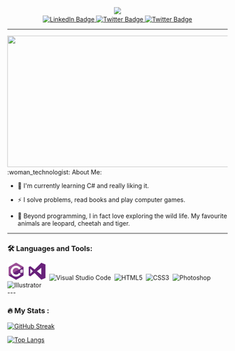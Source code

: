 <div id="header" align="center">
  <img src="https://media.giphy.com/media/M9gbBd9nbDrOTu1Mqx/giphy.gif" width="100"/>
</div>

<div id="badges" align="center">
  <a href="https://www.linkedin.com/in/nevena-ilieva-27952b18a/">
    <img src="https://img.shields.io/badge/LinkedIn-blue?style=for-the-badge&logo=linkedin&logoColor=white" alt="LinkedIn Badge"/>
  </a>
  <a href="https://www.instagram.com/nevenailievaa/">
    <img src="https://img.shields.io/badge/Instagram-purple?style=for-the-badge&logo=twitter&logoColor=white" alt="Twitter Badge"/>
  </a>
  <a href="https://twitter.com/nevenailievaa">
    <img src="https://img.shields.io/badge/Twitter-blue?style=for-the-badge&logo=twitter&logoColor=white" alt="Twitter Badge"/>
  </a>
</div>

--- 

<div align="center">
  <img src="https://media.giphy.com/media/ko7twHhomhk8E/giphy.gif" width="600" height="300"/>
</div>
:woman_technologist: About Me:

- :telescope: I'm currently learning C# and really liking it.

- :zap: I solve problems, read books and play computer games.

- :seedling: Beyond programming, I in fact love exploring the wild life. My favourite animals are leopard, cheetah and tiger.

---

### :hammer_and_wrench: Languages and Tools:
<div>
  <img src="https://github.com/devicons/devicon/blob/master/icons/csharp/csharp-original.svg" title="Csharp" alt="Csharp" width="40" height="40"/>&nbsp;
  <img src="https://github.com/devicons/devicon/blob/master/icons/visualstudio/visualstudio-plain.svg" title="Visual Studio" alt="Visual Studio" width="40" height="40"/>&nbsp;
  <img src="https://cdn.cdnlogo.com/logos/v/82/visual-studio-code.svg" title="Visual Studio Code" alt="Visual Studio Code" width="40" height="40"/>&nbsp;
  <img src="https://cdn.cdnlogo.com/logos/h/84/html.svg" title="HTML5" alt="HTML5" width="40" height="40"/>&nbsp;
  <img src="https://upload.wikimedia.org/wikipedia/commons/thumb/6/62/CSS3_logo.svg/800px-CSS3_logo.svg.png" title="CSS3" alt="CSS3" width="40" height="40"/>&nbsp;
  <img src="https://upload.wikimedia.org/wikipedia/commons/thumb/a/af/Adobe_Photoshop_CC_icon.svg/2101px-Adobe_Photoshop_CC_icon.svg.png" title="Photoshop" alt="Photoshop" width="40" height="40"/>&nbsp;
  <img src="https://upload.wikimedia.org/wikipedia/commons/thumb/f/fb/Adobe_Illustrator_CC_icon.svg/2101px-Adobe_Illustrator_CC_icon.svg.png" title="Illustrator" alt="Illustrator" width="40" height="40"/>&nbsp;
</div>
---

### :fire: My Stats :
[![GitHub Streak](https://github-readme-streak-stats.herokuapp.com/?user=nevenafirkova&theme=dark&background=000000)](https://git.io/streak-stats)

[![Top Langs](https://github-readme-stats.vercel.app/api/top-langs/?username=nevenafirkova&layout=compact&theme=vision-friendly-dark)](https://github.com/anuraghazra/github-readme-stats)

